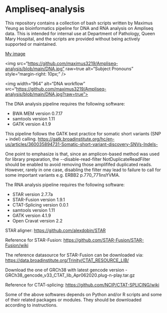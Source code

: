 # Ampliseq-analysis

This repository contains a collection of bash scripts written by Maximus Yeung as bioinformatics pipeline for DNA and RNA analysis on Ampliseq data.
This is intended for internal use at Department of Pathology, Queen Mary Hospital, and the scripts are provided without being actively supported or maintained.

[My image](https://github.com/maximus3219/Ampliseq-analysis/blob/main/DNA.jpg)


<img
src=“https://github.com/maximus3219/Ampliseq-analysis/blob/main/DNA.jpg”
raw=true
alt=“Subject Pronouns”
style=“margin-right: 10px;”
/>

<img width=“964” alt=“DNA workflow” src=“https://github.com/maximus3219/Ampliseq-analysis/blob/main/DNA.jpg?raw=true”>


The DNA analysis pipeline requires the following software:
- BWA MEM version 0.7.17
- samtools version 1.11
- GATK version 4.1.9

This pipeline follows the GATK best practice for somatic short variants (SNP + indel) calling.
https://gatk.broadinstitute.org/hc/en-us/articles/360035894731-Somatic-short-variant-discovery-SNVs-Indels-

One point to emphasize is that, since an amplicon-based method was used for library preparation, the --disable-read-filter NotDuplicateReadFilter should be enabled to avoid removing those amplififed duplicated reads. However, rarely in one case, disabling the filter may lead to failure to call for some important variants e.g. ERBB2 p.770_771insYVMA.

The RNA analysis pipeline requires the following software:
- STAR version 2.7.7a
- STAR-Fusion version 1.9.1
- CTAT-Splicing version 0.0.1
- samtools version 1.11
- GATK version 4.1.9
- Open Cravat version 2.2

STAR aligner:
https://github.com/alexdobin/STAR

Reference for STAR-Fusion:
https://github.com/STAR-Fusion/STAR-Fusion/wiki

The reference datasource for STAR-Fusion can be downloaded via:
https://data.broadinstitute.org/Trinity/CTAT_RESOURCE_LIB/

Download the one of GRCh38 with latest gencode version - GRCh38_gencode_v33_CTAT_lib_Apr062020.plug-n-play.tar.gz

Reference for CTAT-splicing:
https://github.com/NCIP/CTAT-SPLICING/wiki


Some of the above softwares depends on Python and/or R scripts and some of their related packages or modules. They should be downloaded according to instructions.
